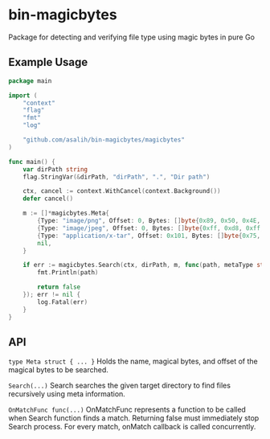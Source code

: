 # bin-magicbytes
Package for detecting and verifying file type using magic bytes in pure Go
 
## Example Usage

```go
package main

import (
	"context"
	"flag"
	"fmt"
	"log"

	"github.com/asalih/bin-magicbytes/magicbytes"
)

func main() {
	var dirPath string
	flag.StringVar(&dirPath, "dirPath", ".", "Dir path")

	ctx, cancel := context.WithCancel(context.Background())
	defer cancel()

	m := []*magicbytes.Meta{
		{Type: "image/png", Offset: 0, Bytes: []byte{0x89, 0x50, 0x4E, 0x47}},
		{Type: "image/jpeg", Offset: 0, Bytes: []byte{0xff, 0xd8, 0xff, 0xe0}},
		{Type: "application/x-tar", Offset: 0x101, Bytes: []byte{0x75, 0x73, 0x74, 0x61, 0x72, 0x00, 0x30, 0x30}},
		nil,
	}

	if err := magicbytes.Search(ctx, dirPath, m, func(path, metaType string) bool {
		fmt.Println(path)

		return false
	}); err != nil {
		log.Fatal(err)
	}
}
```

## API
`type Meta struct { ... }` Holds the name, magical bytes, and offset of the magical bytes to be searched.

`Search(...)` Search searches the given target directory to find files recursively using meta information.

`OnMatchFunc func(...)` OnMatchFunc represents a function to be called when Search function finds a match. Returning false must immediately stop Search process. For every match, onMatch callback is called concurrently.

